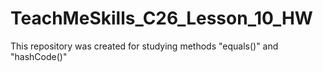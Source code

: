 # TeachMeSkills_C26_Lesson_10_HW
This repository was created for studying methods "equals()" and "hashCode()"
